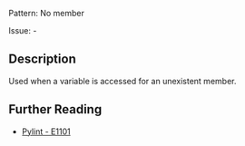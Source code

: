 Pattern: No member

Issue: -

## Description

Used when a variable is accessed for an unexistent member.

## Further Reading

* [Pylint - E1101](http://pylint-messages.wikidot.com/messages:e1101)